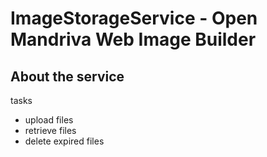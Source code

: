 # ImageStorageService - Open Mandriva Web Image Builder

## About the service
tasks
- upload files
- retrieve files
- delete expired files

